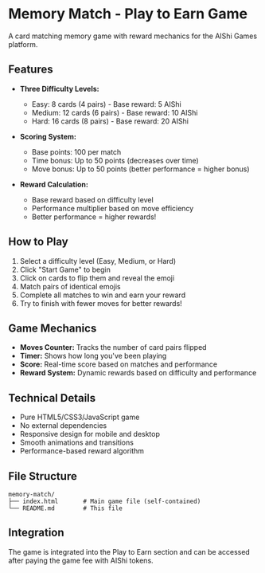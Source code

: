 # Memory Match - Play to Earn Game

A card matching memory game with reward mechanics for the AIShi Games platform.

## Features

- **Three Difficulty Levels:**

  - Easy: 8 cards (4 pairs) - Base reward: 5 AIShi
  - Medium: 12 cards (6 pairs) - Base reward: 10 AIShi
  - Hard: 16 cards (8 pairs) - Base reward: 20 AIShi

- **Scoring System:**

  - Base points: 100 per match
  - Time bonus: Up to 50 points (decreases over time)
  - Move bonus: Up to 50 points (better performance = higher bonus)

- **Reward Calculation:**
  - Base reward based on difficulty level
  - Performance multiplier based on move efficiency
  - Better performance = higher rewards!

## How to Play

1. Select a difficulty level (Easy, Medium, or Hard)
2. Click "Start Game" to begin
3. Click on cards to flip them and reveal the emoji
4. Match pairs of identical emojis
5. Complete all matches to win and earn your reward
6. Try to finish with fewer moves for better rewards!

## Game Mechanics

- **Moves Counter:** Tracks the number of card pairs flipped
- **Timer:** Shows how long you've been playing
- **Score:** Real-time score based on matches and performance
- **Reward System:** Dynamic rewards based on difficulty and performance

## Technical Details

- Pure HTML5/CSS3/JavaScript game
- No external dependencies
- Responsive design for mobile and desktop
- Smooth animations and transitions
- Performance-based reward algorithm

## File Structure

```
memory-match/
├── index.html       # Main game file (self-contained)
└── README.md        # This file
```

## Integration

The game is integrated into the Play to Earn section and can be accessed after paying the game fee with AIShi tokens.
